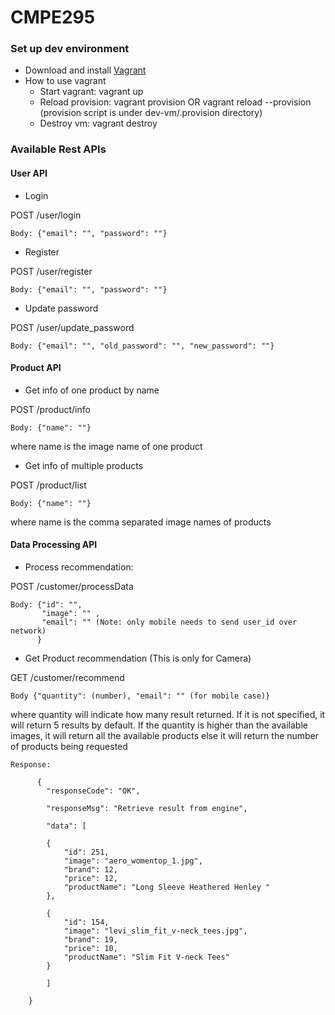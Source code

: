 # CMPE295
### Set up dev environment
- Download and install [Vagrant](https://www.vagrantup.com/downloads.html)
- How to use vagrant
  + Start vagrant: vagrant up
  + Reload provision: vagrant provision OR vagrant reload --provision (provision script is under dev-vm/.provision directory)
  + Destroy vm: vagrant destroy


### Available Rest APIs

#### User API
- Login 

POST /user/login

	Body: {"email": "", "password": ""}
	
- Register 

POST /user/register

	Body: {"email": "", "password": ""}
	
- Update password

POST /user/update_password

	Body: {"email": "", "old_password": "", "new_password": ""}
	
#### Product API
- Get info of one product by name

POST /product/info

	Body: {"name": ""}
	
where name is the image name of one product

- Get info of multiple products

POST /product/list

	Body: {"name": ""}
	
where name is the comma separated image names of products

#### Data Processing API  
- Process recommendation: 

POST /customer/processData

	Body: {"id": "", 
	       "image": "" , 
	       "email": "" (Note: only mobile needs to send user_id over network)
	      }
	      
- Get Product recommendation (This is only for Camera)

GET /customer/recommend

  	Body {"quantity": (number), "email": "" (for mobile case)}
	
where quantity will indicate how many result returned. If it is not specified, it will return 5 results by default.
If the quantity is higher than the available images, it will return all the available products
else it will return the number of products being requested

	Response: 

	      {
		    "responseCode": "OK",
		    
		    "responseMsg": "Retrieve result from engine",
		    
		    "data": [
		    
			{
			    "id": 251,
			    "image": "aero_womentop_1.jpg",
			    "brand": 12,
			    "price": 12,
			    "productName": "Long Sleeve Heathered Henley "
			},
			
			{
			    "id": 154,
			    "image": "levi_slim_fit_v-neck_tees.jpg",
			    "brand": 19,
			    "price": 10,
			    "productName": "Slim Fit V-neck Tees"
			}
			
		    ]
		    
		}
	
		   
